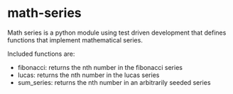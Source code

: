 # math-series
Math series is a python module using test driven development that defines functions that implement mathematical series.

Included functions are:
 - fibonacci: returns the nth number in the fibonacci series
 - lucas: returns the nth number in the lucas series
 - sum_series: returns the nth number in an arbitrarily seeded series


